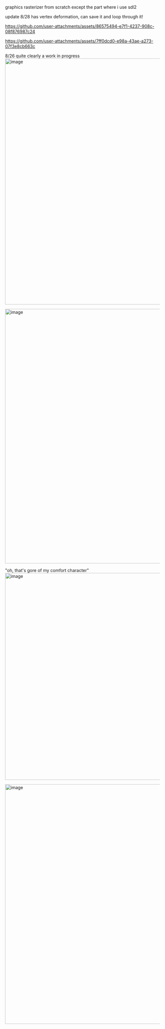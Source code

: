 graphics rasterizer from scratch except the part where i use sdl2

update 8/28
has vertex deformation, can save it and loop through it!




https://github.com/user-attachments/assets/86575494-e7f1-4237-908c-08f876987c24



https://github.com/user-attachments/assets/7ff0dcd0-e98a-43ae-a273-07f3e8cb663c


8/26
quite clearly a work in progress
<img width="680" height="798" alt="image" src="https://github.com/user-attachments/assets/a10605f2-7ac6-47f9-b6be-587a96ff11ae" />

<img width="921" height="825" alt="image" src="https://github.com/user-attachments/assets/fe9a3ee1-736b-4a99-ab4a-5f45aa9b0fc6" />

"oh, that's gore of my comfort character"
<img width="526" height="671" alt="image" src="https://github.com/user-attachments/assets/5b98dee0-e594-49f9-8092-00799caf3961" />


<img width="608" height="777" alt="image" src="https://github.com/user-attachments/assets/ae0f350c-c3b4-4c59-a72d-6d39af63aed8" />



